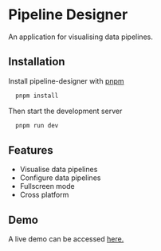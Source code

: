 # Pipeline Designer

An application for visualising data pipelines.

## Installation

Install pipeline-designer with [pnpm](https://pnpm.io/installation)

```bash
  pnpm install
```

Then start the development server

```bash
  pnpm run dev
```

## Features

- Visualise data pipelines
- Configure data pipelines
- Fullscreen mode
- Cross platform

## Demo

A live demo can be accessed [here.](https://pipeline-designer-eight.vercel.app/)
